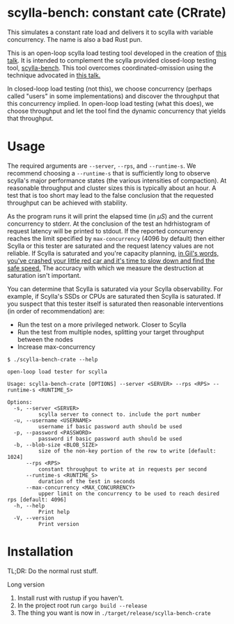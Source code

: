 # scylla-bench: constant cate (CRrate)

This simulates a constant rate load and delivers it to scylla with variable concurrency. The name is also a bad Rust pun.

This is an open-loop scylla load testing tool developed in the creation of [this talk](https://docs.google.com/presentation/d/1FPBTbZJEx9xKARambDyNLLzGN2AXiukXx-vsSBZdk_I/edit?usp=sharing). It is intended to complement the scylla provided closed-loop testing tool, [scylla-bench](https://github.com/scylladb/scylla-bench). This tool overcomes coordinated-omission using the technique advocated in [this talk.](https://www.youtube.com/watch?v=hsY35Yku7nY)

In closed-loop load testing (not this), we choose concurrency (perhaps called "users" in some implementations) and discover the throughput that this concurrency implied. In open-loop load testing (what this does), we choose throughput and let the tool find the dynamic concurrency that yields that throughput.

# Usage 

The required arguments are `--server`, `--rps`, and `--runtime-s`. We recommend choosing a `--runtime-s` that is sufficiently long to observe scylla's major performance states (the various intensities of compaction). At reasonable throughput and cluster sizes this is typically about an hour. A test that is too short may lead to the false conclusion that the requested throughput can be achieved with stability.

As the program runs it will print the elapsed time (in $\mu S$) and the current concurrency to stderr. At the conclusion of the test an hdrhistogram of request latency will be printed to stdout. If the reported concurrency reaches the limit specified by `max-concurrency` (4096 by default) then either Scylla or this tester are saturated and the request latency values are not reliable. If Scylla is saturated and you're capacity planning, [in Gil's words, you've crashed your little red car and it's time to slow down and find the safe speed.](https://www.youtube.com/watch?v=lJ8ydIuPFeU) The accuracy with which we measure the destruction at saturation isn't important.

You can determine that Scylla is saturated via your Scylla observability. For example, if Scylla's SSDs or CPUs are saturated then Scylla is saturated. If you suspect that this tester itself is saturated then reasonable interventions (in order of recommendation) are:
* Run the test on a more privileged network. Closer to Scylla
* Run the test from multiple nodes, splitting your target throughput between the nodes
* Increase max-concurrency

```
$ ./scylla-bench-crate --help

open-loop load tester for scylla

Usage: scylla-bench-crate [OPTIONS] --server <SERVER> --rps <RPS> --runtime-s <RUNTIME_S>

Options:
  -s, --server <SERVER>
          scylla server to connect to. include the port number
  -u, --username <USERNAME>
          username if basic password auth should be used
  -p, --password <PASSWORD>
          password if basic password auth should be used
  -b, --blob-size <BLOB_SIZE>
          size of the non-key portion of the row to write [default: 1024]
      --rps <RPS>
          constant throughput to write at in requests per second
      --runtime-s <RUNTIME_S>
          duration of the test in seconds
      --max-concurrency <MAX_CONCURRENCY>
          upper limit on the concurrency to be used to reach desired rps [default: 4096]
  -h, --help
          Print help
  -V, --version
          Print version
```

# Installation

TL;DR: Do the normal rust stuff.

Long version
1. Install rust with rustup if you haven't.
2. In the project root run `cargo build --release`
3. The thing you want is now in `./target/release/scylla-bench-crate`
